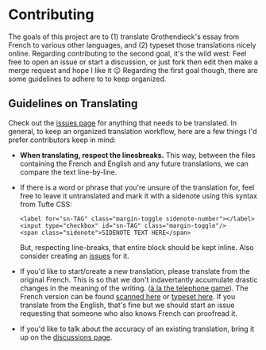 # Contributing

The goals of this project are to 
(1) translate Grothendieck's essay from French to various other languages,
and (2) typeset those translations nicely online.
Regarding contributing to the second goal, it's the wild west:
Feel free to open an issue or start a discussion,
or just fork then edit then make a merge request and hope I like it 😉
Regarding the first goal though, 
there are some guidelines to adhere to to keep organized.


## Guidelines on Translating

Check out the [issues page](https://github.com/mikepierce/grothendieck-kimchi/issues)
for anything that needs to be translated.
In general, to keep an organized translation workflow,
here are a few things I'd prefer contributors keep in mind:

  - **When translating, respect the linesbreaks.** 
    This way, between the files containing the French and English 
    and any future translations, we can compare the text line-by-line.

  - If there is a word or phrase that you're unsure 
    of the translation for, feel free to leave it untranslated 
    and mark it with a sidenote using this syntax from Tufte CSS:
    
        <label for="sn-TAG" class="margin-toggle sidenote-number"></label>
        <input type="checkbox" id="sn-TAG" class="margin-toggle"/>
        <span class="sidenote">SIDENOTE TEXT HERE</span>

    But, respecting line-breaks, that entire block should be kept inline.
    Also consider creating an [issues](https://github.com/mikepierce/grothendieck-kimchi/issues)
    for it.

  - If you'd like to start/create a new translation,
    please translate from the original French.
    This is so that we don't indavertantly accumulate 
    drastic changes in the meaning of the writing.
    ([à la the telephone game](https://en.wikipedia.org/wiki/Telephone_(game))).
    The French version can be found [scanned here](http://www.ihes.fr/~damour/IMAGE/kimchi_grothendieck.pdf) 
    or [typeset here](https://mikepierce.github.io/grothendieck-kimchi/translations/french/).
    If you translate from the English, that's fine 
    but we should start an issue requesting that someone who also knows French
    can proofread it.

  - If you'd like to talk about the accuracy of an existing translation,
    bring it up on the [discussions page](https://github.com/mikepierce/grothendieck-kimchi/discussions).

